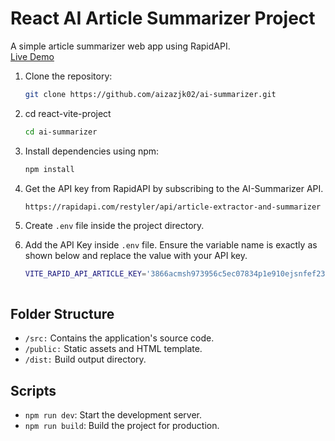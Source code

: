 # React AI Article Summarizer Project

A simple article summarizer web app using RapidAPI.  <br/> [Live Demo](https://chimerical-trifle-87cf75.netlify.app/)

1. Clone the repository:
   ```sh
   git clone https://github.com/aizazjk02/ai-summarizer.git

2. cd react-vite-project
   ```sh
   cd ai-summarizer

3. Install dependencies using npm:
   ```sh
   npm install

4. Get the API key from RapidAPI by subscribing to the AI-Summarizer API.
   ```sh
   https://rapidapi.com/restyler/api/article-extractor-and-summarizer

5. Create `.env` file inside the project directory.

6. Add the API Key inside `.env` file. Ensure the variable name is exactly as shown below and replace the value with your API key. 
    ```sh
    VITE_RAPID_API_ARTICLE_KEY='3866acmsh973956c5ec07834p1e910ejsnfef2352934a9'
 


## Folder Structure
- `/src:` Contains the application's source code.
- `/public:` Static assets and HTML template.
- `/dist:` Build output directory.

## Scripts
- `npm run dev`: Start the development server.
- `npm run build`: Build the project for production.



